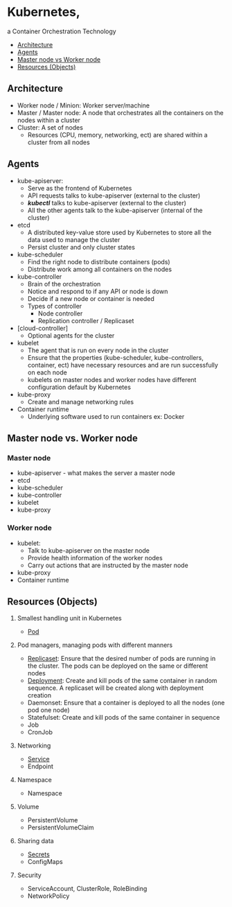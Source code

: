 # Kubernetes, 
a Container Orchestration Technology

- [Architecture](https://github.com/Ariel-Yu/knowledge-bases/blob/master/kubernetes/1-architecture.md#architecture)
- [Agents](https://github.com/Ariel-Yu/knowledge-bases/blob/master/kubernetes/1-architecture.md#agents)
- [Master node vs Worker node](https://github.com/Ariel-Yu/knowledge-bases/blob/master/kubernetes/1-architecture.md#master-node-vs-worker-node)
- [Resources (Objects)](https://github.com/Ariel-Yu/knowledge-bases/blob/master/kubernetes/1-architecture.md#resources-objects)

## Architecture
* Worker node / Minion: Worker server/machine
* Master / Master node: A node that orchestrates all the containers on the nodes within a cluster
* Cluster: A set of nodes
   * Resources (CPU, memory, networking, ect) are shared within a cluster from all nodes

## Agents
* kube-apiserver: 
    * Serve as the frontend of Kubernetes
    * API requests talks to kube-apiserver (external to the cluster)
    * ***kubectl*** talks to kube-apiserver (external to the cluster)
    * All the other agents talk to the kube-apiserver (internal of the cluster)
* etcd
    * A distributed key-value store used by Kubernetes to store all the data used to manage the cluster
    * Persist cluster and only cluster states
* kube-scheduler
    * Find the right node to distribute containers (pods)
    * Distribute work among all containers on the nodes
* kube-controller
    * Brain of the orchestration
    * Notice and respond to if any API or node is down
    * Decide if a new node or container is needed
    * Types of controller
        * Node controller
        * Replication controller / Replicaset
* [cloud-controller]
   * Optional agents for the cluster
* kubelet
    * The agent that is run on every node in the cluster
    * Ensure that the properties (kube-scheduler, kube-controllers, container, ect) have necessary resources and are run successfully on each node
    * kubelets on master nodes and worker nodes have different configuration default by Kubernetes
* kube-proxy
    * Create and manage networking rules
* Container runtime
    * Underlying software used to run containers ex: Docker

## Master node vs. Worker node

### Master node
* kube-apiserver - what makes the server a master node
* etcd
* kube-scheduler
* kube-controller
* kubelet
* kube-proxy

### Worker node
* kubelet: 
    * Talk to kube-apiserver on the master node
    * Provide health information of the worker nodes
    * Carry out actions that are instructed by the master node
* kube-proxy
* Container runtime

## Resources (Objects)
1. Smallest handling unit in Kubernetes
    * [Pod](https://github.com/Ariel-Yu/knowledge-bases/blob/master/kubernetes/3.1-pods.md)

2. Pod managers, managing pods with different manners
    * [Replicaset](https://github.com/Ariel-Yu/knowledge-bases/blob/master/kubernetes/3.2.1-replicasets-%26-repliation-controllers.md): Ensure that the desired number of pods are running in the cluster. The pods can be deployed on the same or different nodes
    * [Deployment](https://github.com/Ariel-Yu/knowledge-bases/blob/master/kubernetes/3.2.2-deployments.md): Create and kill pods of the same container in random sequence. A replicaset will be created along with deployment creation
    * Daemonset: Ensure that a container is deployed to all the nodes (one pod one node)
    * Statefulset: Create and kill pods of the same container in sequence
    * Job
    * CronJob

3. Networking
    * [Service](https://github.com/Ariel-Yu/knowledge-bases/blob/master/kubernetes/3.3.1-services.md)
    * Endpoint

4. Namespace
    * Namespace

5. Volume
    * PersistentVolume
    * PersistentVolumeClaim

6. Sharing data
    * [Secrets](https://github.com/Ariel-Yu/knowledge-bases/blob/master/kubernetes/3.6.1-secrets.md)
    * ConfigMaps
  
7. Security
    * ServiceAccount, ClusterRole, RoleBinding
    * NetworkPolicy
